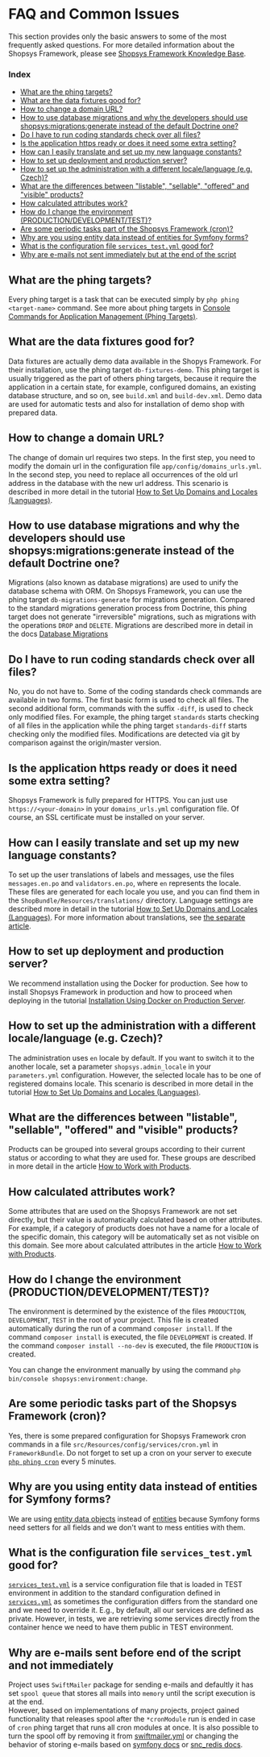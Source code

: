 # FAQ and Common Issues

This section provides only the basic answers to some of the most frequently asked questions.
For more detailed information about the Shopsys Framework, please see [Shopsys Framework Knowledge Base](../index.md).

### Index
- [What are the phing targets?](#what-are-the-phing-targets)
- [What are the data fixtures good for?](#what-are-the-data-fixtures-good-for)
- [How to change a domain URL?](#how-to-change-a-domain-url)
- [How to use database migrations and why the developers should use shopsys:migrations:generate instead of the default Doctrine one?](#how-to-use-database-migrations-and-why-the-developers-should-use-shopsysmigrationsgenerate-instead-of-the-default-doctrine-one)
- [Do I have to run coding standards check over all files?](#do-i-have-to-run-coding-standards-check-over-all-files)
- [Is the application https ready or does it need some extra setting?](#is-the-application-https-ready-or-does-it-need-some-extra-setting)
- [How can I easily translate and set up my new language constants?](#how-can-i-easily-translate-and-set-up-my-new-language-constants)
- [How to set up deployment and production server?](#how-to-set-up-deployment-and-production-server)
- [How to set up the administration with a different locale/language (e.g. Czech)?](#how-to-set-up-the-administration-with-a-different-localelanguage-eg-czech)
- [What are the differences between "listable", "sellable", "offered" and "visible" products?](#what-are-the-differences-between-listable-sellable-offered-and-visible-products)
- [How calculated attributes work?](#how-calculated-attributes-work)
- [How do I change the environment (PRODUCTION/DEVELOPMENT/TEST)?](#how-do-i-change-the-environment-productiondevelopmenttest)
- [Are some periodic tasks part of the Shopsys Framework (cron)?](#are-some-periodic-tasks-part-of-the-shopsys-framework-cron)
- [Why are you using entity data instead of entities for Symfony forms?](#why-are-you-using-entity-data-instead-of-entities-for-symfony-forms)
- [What is the configuration file `services_test.yml` good for?](#what-is-the-configuration-file-services_testyml-good-for)
- [Why are e-mails not sent immediately but at the end of the script](#why-are-e-mails-sent-before-end-of-the-script-and-not-immediately)

## What are the phing targets?
Every phing target is a task that can be executed simply by `php phing <target-name>` command.
See more about phing targets in [Console Commands for Application Management (Phing Targets)](./console-commands-for-application-management-phing-targets.md).

## What are the data fixtures good for?
Data fixtures are actually demo data available in the Shopys Framework.
For their installation, use the phing target `db-fixtures-demo`.
This phing target is usually triggered as the part of others phing targets, because it require the application in a certain state, for example, configured domains, an existing database structure, and so on, see `build.xml` and `build-dev.xml`.
Demo data are used for automatic tests and also for installation of demo shop with prepared data.

## How to change a domain URL?
The change of domain url requires two steps.
In the first step, you need to modify the domain url in the configuration file `app/config/domains_urls.yml`.
In the second step, you need to replace all occurrences of the old url address in the database with the new url address.
This scenario is described in more detail in the tutorial [How to Set Up Domains and Locales (Languages)](./how-to-set-up-domains-and-locales.md#4-change-the-url-address-for-an-existing-domain).

## How to use database migrations and why the developers should use shopsys:migrations:generate instead of the default Doctrine one?
Migrations (also known as database migrations) are used to unify the database schema with ORM.
On Shopsys Framework, you can use the phing target `db-migrations-generate` for migrations generation.
Compared to the standard migrations generation process from Doctrine, this phing target does not generate "irreversible" migrations, such as migrations with the operations `DROP` and `DELETE`.
Migrations are described more in detail in the docs [Database Migrations](./database-migrations.md)

## Do I have to run coding standards check over all files?
No, you do not have to.
Some of the coding standards check commands are available in two forms.
The first basic form is used to check all files.
The second additional form, commands with the suffix `-diff`, is used to check only modified files.
For example, the phing target `standards` starts checking of all files in the application while the phing target `standards-diff` starts checking only the modified files.
Modifications are detected via git by comparison against the origin/master version.

## Is the application https ready or does it need some extra setting?
Shopsys Framework is fully prepared for HTTPS.
You can just use `https://<your-domain>` in your `domains_urls.yml` configuration file.
Of course, an SSL certificate must be installed on your server.

## How can I easily translate and set up my new language constants?
To set up the user translations of labels and messages, use the files `messages.en.po` and `validators.en.po`, where `en` represents the locale.
These files are generated for each locale you use, and you can find them in the `ShopBundle/Resources/translations/` directory.
Language settings are described more in detail in the tutorial [How to Set Up Domains and Locales (Languages)](./how-to-set-up-domains-and-locales.md#3-locale-settings).
For more information about translations, see [the separate article](/docs/introduction/translations.md).

## How to set up deployment and production server?
We recommend installation using the Docker for production.
See how to install Shopsys Framework in production and how to proceed when deploying in the tutorial [Installation Using Docker on Production Server](../installation/installation-using-docker-on-production-server.md).

## How to set up the administration with a different locale/language (e.g. Czech)?
The administration uses `en` locale by default.
If you want to switch it to the another locale, set a parameter `shopsys.admin_locale` in your `parameters.yml` configuration.
However, the selected locale has to be one of registered domains locale.
This scenario is described in more detail in the tutorial [How to Set Up Domains and Locales (Languages)](./how-to-set-up-domains-and-locales.md#36-locale-in-administration).

## What are the differences between "listable", "sellable", "offered" and "visible" products?
Products can be grouped into several groups according to their current status or according to what they are used for.
These groups are described in more detail in the article [How to Work with Products](./how-to-work-with-products.md).

## How calculated attributes work?
Some attributes that are used on the Shopsys Framework are not set directly, but their value is automatically calculated based on other attributes.
For example, if a category of products does not have a name for a locale of the specific domain, this category will be automatically set as not visible on this domain.
See more about calculated attributes in the article [How to Work with Products](./how-to-work-with-products.md).

## How do I change the environment (PRODUCTION/DEVELOPMENT/TEST)?
The environment is determined by the existence of the files `PRODUCTION`, `DEVELOPMENT`, `TEST` in the root of your project.
This file is created automatically during the run of a command `composer install`.
If the command `composer install` is executed, the file `DEVELOPMENT` is created.
If the command `composer install --no-dev` is executed, the file `PRODUCTION` is created.

You can change the environment manually by using the command `php bin/console shopsys:environment:change`.

## Are some periodic tasks part of the Shopsys Framework (cron)?
Yes, there is some prepared configuration for Shopsys Framework cron commands in a file `src/Resources/config/services/cron.yml` in `FrameworkBundle`.
Do not forget to set up a cron on your server to execute [`php phing cron`](/docs/introduction/console-commands-for-application-management-phing-targets.md#cron) every 5 minutes.

## Why are you using entity data instead of entities for Symfony forms?
We are using [entity data objects](entities.md#entity-data) instead of [entities](basics-about-model-architecture.md#entity)
because Symfony forms need setters for all fields and we don't want to mess entities with them.

## What is the configuration file `services_test.yml` good for?
[`services_test.yml`](../../project-base/src/Shopsys/ShopBundle/Resources/config/services_test.yml)
is a service configuration file that is loaded in TEST environment in addition to
the standard configuration defined in [`services.yml`](../../project-base/src/Shopsys/ShopBundle/Resources/config/services.yml) as sometimes the configuration differs from the standard one and we need to override it.
E.g., by default, all our services are defined as private. However, in tests, we are retrieving some services directly from the container hence we need to have them public in TEST environment.

## Why are e-mails sent before end of the script and not immediately
Project uses `SwiftMailer` package for sending e-mails and defaultly it has set `spool queue` that stores all mails into `memory` until the script execution is at the end.  
However, based on implementations of many projects, project gained functionality that releases spool after the `*cronModule` run is ended in case of `cron` phing target that runs all cron modules at once.
It is also possible to turn the spool off by removing it from [swiftmailer.yml](../../project-base/app/config/packages/swiftmailer.yml) or changing the behavior of storing e-mails based on [symfony docs](https://symfony.com/doc/3.4/email/spool.html) or [snc_redis docs](https://github.com/snc/SncRedisBundle/blob/master/Resources/doc/index.md#swiftmailer-spooling).
